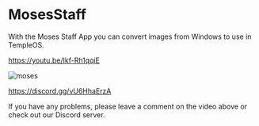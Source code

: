 # MosesStaff
 With the Moses Staff App you can convert images from Windows to use in TempleOS.
 
https://youtu.be/Ikf-Rh1qqiE

![moses]([https://raw.githubusercontent.com/austings/MosesStaff/main/moses.bmp?token=GHSAT0AAAAAACCIVMNCCZ6BGHNAX3WCIJJOZDDRVSQ])

https://discord.gg/vU6HhaErzA

If you have any problems, please leave a comment on the video above or check out our Discord server.
